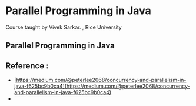 # Parallel Programming in Java

Course taught by Vivek Sarkar. , Rice University

## Parallel Programming in Java

## Reference  :

* [https://medium.com/@peterlee2068/concurrency-and-parallelism-in-java-f625bc9b0ca4](https://medium.com/@peterlee2068/concurrency-and-parallelism-in-java-f625bc9b0ca4)
* 
